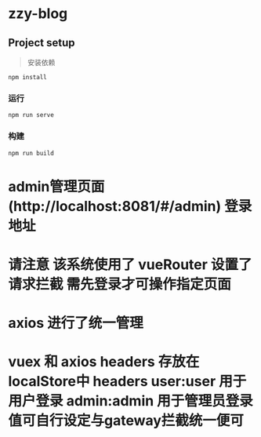 # zzy-blog

## Project setup
> 安装依赖
```
npm install
```

### 运行
```
npm run serve
```

### 构建
```
npm run build
```

# admin管理页面 (http://localhost:8081/#/admin) 登录地址
# 请注意 该系统使用了 vueRouter 设置了请求拦截 需先登录才可操作指定页面
# axios 进行了统一管理
# vuex 和 axios headers 存放在localStore中 headers user:user 用于用户登录 admin:admin 用于管理员登录 值可自行设定与gateway拦截统一便可
